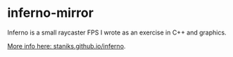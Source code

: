# inferno-mirror
Inferno is a small raycaster FPS I wrote as an exercise in C++ and graphics.

[More info here: staniks.github.io/inferno](https://staniks.github.io/inferno).
